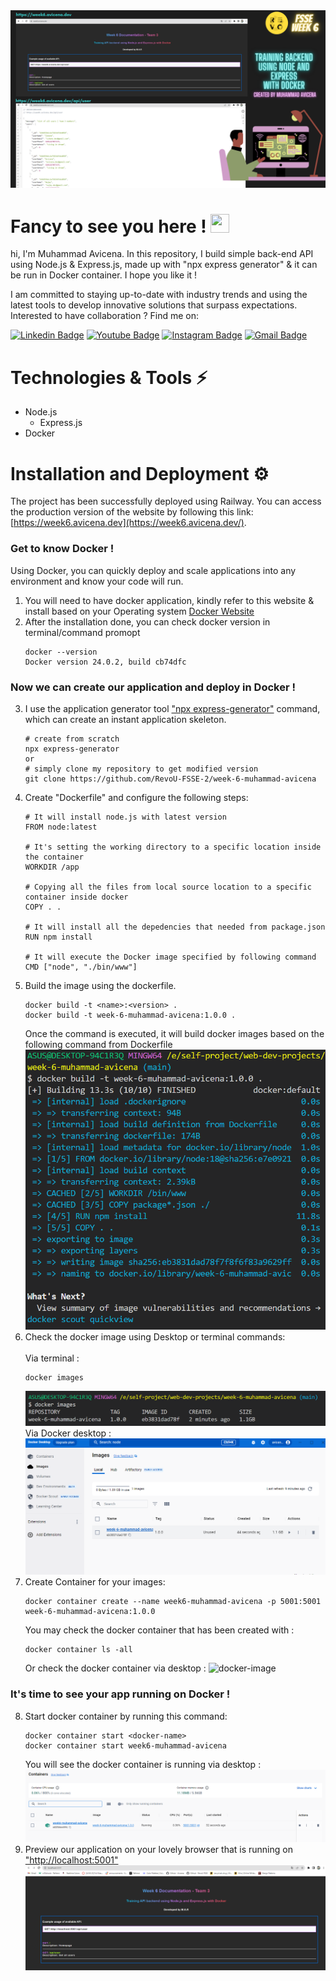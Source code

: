 <img alt="header" src="image-github/Header.png">

<h1 align="left">Fancy to see you here ! <img src="https://raw.githubusercontent.com/muhammad-avicena/profile/master/wave.gif" width="30px" height="30px" /> </h1>

hi, I'm Muhammad Avicena. In this repository, I build simple back-end API using Node.js & Express.js, made up with "npx express generator" & it can be run in Docker container. I hope you like it !

I am committed to staying up-to-date with industry trends and using the latest tools to develop innovative solutions that surpass expectations.
Interested to have collaboration ? Find me on:

[![Linkedin Badge](https://img.shields.io/badge/-Muhammad_Avicena-blue?style=flat-square&logo=Linkedin&logoColor=white)](https://www.linkedin.com/in/muhammad-avicena/)
[![Youtube Badge](https://img.shields.io/badge/-Muhammad_Avicena-darkred?style=flat-square&logo=youtube&logoColor=white)](https://www.youtube.com/@MuhammadAvicena)
[![Instagram Badge](https://img.shields.io/badge/-ryuhideaki.dev-purple?style=flat-square&logo=instagram&logoColor=white)](https://www.instagram.com/ryuhideaki.dev/)
[![Gmail Badge](https://img.shields.io/badge/-cenarahmant.dev@gmail.com-c14438?style=flat-square&logo=Gmail&logoColor=white)](mailto:cenarahmant.dev@gmail.com)

# Technologies & Tools ⚡ 

- Node.js
  - Express.js
- Docker

# Installation and Deployment ⚙️
The project has been successfully deployed using Railway. You can access the production version of the website by following this link: [https://week6.avicena.dev](https://week6.avicena.dev/).

### Get to know Docker !
Using Docker, you can quickly deploy and scale applications into any environment and know your code will run.

1. You will need to have docker application, kindly refer to this website & install based on your Operating system  [Docker Website](https://www.docker.com/)
2. After the installation done, you can check docker version in terminal/command promopt
    ```
    docker --version
    Docker version 24.0.2, build cb74dfc
    ```
### Now we can create our application and deploy in Docker !
3. I use the application generator tool ["npx express-generator"](https://expressjs.com/en/starter/generator.html) 
command, which can create an instant application skeleton. 
    ```
    # create from scratch
    npx express-generator
    or
    # simply clone my repository to get modified version
    git clone https://github.com/RevoU-FSSE-2/week-6-muhammad-avicena
    ```
4. Create "Dockerfile" and configure the following steps: 
    ```
    # It will install node.js with latest version
    FROM node:latest

    # It's setting the working directory to a specific location inside the container
    WORKDIR /app

    # Copying all the files from local source location to a specific container inside docker
    COPY . .

    # It will install all the depedencies that needed from package.json
    RUN npm install 

    # It will execute the Docker image specified by following command
    CMD ["node", "./bin/www"]
    ```
5. Build the image using the dockerfile.
    ```
    docker build -t <name>:<version> .
    docker build -t week-6-muhammad-avicena:1.0.0 .
    ```
    Once the command is executed, it will build docker images based on the following command from Dockerfile
    <img alt="images-docker" src="image-github/docker-build.PNG">
6. Check the docker image using Desktop or terminal commands:
    <br>
    <br>
    Via terminal :
    ```
    docker images
    ```
    <img alt="images-docker" src="image-github/docker-images-terminal.PNG">
    <br>
    Via Docker desktop :
    <img alt="images-docker" src="image-github/docker-images.PNG">
7. Create Container for your images:
    <br>
    ```
    docker container create --name week6-muhammad-avicena -p 5001:5001 week-6-muhammad-avicena:1.0.0
    ```
    You may check the docker container that has been created with :
    ```
    docker container ls -all
    ```
    Or check the docker container via desktop : 
    <img alt="docker-image" src="image-github/docker-contain.PNG">
    <br>
    
### It's time to see your app running on Docker !
8. Start docker container by running this command: 
    ```
    docker container start <docker-name>
    docker container start week6-muhammad-avicena
    ```
    You will see the docker container is running via desktop :
    <img alt="docker-image" src="image-github/docker-start.PNG">
9. Preview our application on your lovely browser that is running on ["http://localhost:5001"](http://localhost:5001) 
    <img alt="docker-image" src="image-github/docker-preview.PNG">
